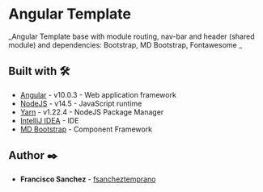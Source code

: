 # Angular Template

_Angular Template base with module routing, nav-bar and header (shared module) and dependencies: Bootstrap, MD Bootstrap, Fontawesome _

## Built with 🛠️

* [Angular](https://angular.io/) - v10.0.3 - Web application framework
* [NodeJS](https://nodejs.org/) - v14.5 - JavaScript runtime
* [Yarn](https://yarnpkg.com/) - v1.22.4 - NodeJS Package Manager
* [IntelliJ IDEA](https://www.jetbrains.com/idea/) - IDE
* [MD Bootstrap](https://mdbootstrap.com/docs/angular/) - Component Framework

## Author ✒️

* **Francisco Sanchez** - [fsancheztemprano](https://github.com/fsancheztemprano)
